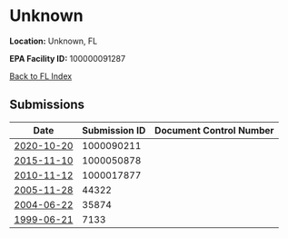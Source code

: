 # Unknown

**Location:** Unknown, FL

**EPA Facility ID:** 100000091287

[Back to FL Index](../../index.md)

## Submissions

| Date | Submission ID | Document Control Number |
|------|--------------|-------------------------|
| [2020-10-20](submissions/1000090211.md) | 1000090211 |  |
| [2015-11-10](submissions/1000050878.md) | 1000050878 |  |
| [2010-11-12](submissions/1000017877.md) | 1000017877 |  |
| [2005-11-28](submissions/44322.md) | 44322 |  |
| [2004-06-22](submissions/35874.md) | 35874 |  |
| [1999-06-21](submissions/7133.md) | 7133 |  |
